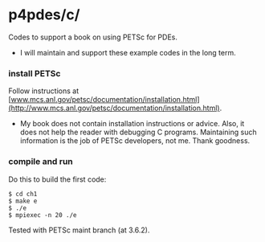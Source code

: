 p4pdes/c/
=========

Codes to support a book on using PETSc for PDEs.

  * I will maintain and support these example codes in the long term.

### install PETSc

Follow instructions at [www.mcs.anl.gov/petsc/documentation/installation.html](http://www.mcs.anl.gov/petsc/documentation/installation.html).

  * My book does not contain installation instructions or advice.  Also, it does not help the reader with debugging C programs.  Maintaining such information is the job of PETSc developers, not me.  Thank goodness.

### compile and run

Do this to build the first code:

    $ cd ch1
    $ make e
    $ ./e
    $ mpiexec -n 20 ./e

Tested with PETSc maint branch (at 3.6.2).

